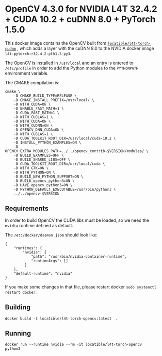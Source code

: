# OpenCV 4.3.0 for NVIDIA L4T 32.4.2 + CUDA 10.2 + cuDNN 8.0 + PyTorch 1.5.0

This docker image contains the OpenCV built from [`locatible/l4t-torch-cudnn`](l4t-torch-cudnn)
, which adds a layer with the cuDNN 8.0 to the NVIDIA docker image `l4t-pytorch:r32.4.2-pth1.5-py3`.


The OpenCV is installed in `/usr/local` and an entry is entered to `/etc/profile` in
order to add the Python modules to the `PYTHONPATH` environment variable.

The CMAKE compilation is:

```
cmake \
    -D CMAKE_BUILD_TYPE=RELEASE \
    -D CMAKE_INSTALL_PREFIX=/usr/local/ \
    -D WITH_CUDA=ON \
    -D ENABLE_FAST_MATH=1 \
    -D CUDA_FAST_MATH=1 \
    -D WITH_CUBLAS=1 \
    -D WITH_CUDA=ON \
    -D WITH_CUDNN=ON \
    -D OPENCV_DNN_CUDA=ON \
    -D WITH_CUBLAS=1 \
    -D CUDA_TOOLKIT_ROOT_DIR=/usr/local/cuda-10.2 \
    -D INSTALL_PYTHON_EXAMPLES=ON \
    -D OPENCV_EXTRA_MODULES_PATH=../../opencv_contrib-$VERSION/modules/ \
    -D BUILD_EXAMPLES=OFF \
    -D BUILD_SHARED_LIBS=OFF \
    -D CUDA_TOOLKIT_ROOT_DIR=/usr/local/cuda \
    -D WITH_GTK=ON \
    -D WITH_PYTHON=ON \
    -D BUILD_NEW_PYTHON_SUPPORT=ON \
    -D BUILD_opencv_python3=ON \
    -D HAVE_opencv_python3=ON \
    -D PYTHON_DEFAULT_EXECUTABLE=/usr/bin/python3 \
    ../../opencv-$VERSION
```


## Requirements


In order to build OpenCV the CUDA libs must be loaded, so we need the `nvidia` runtime defined as default.

The `/etc/docker/daemon.json` should look like:

```
{
    "runtimes": {
        "nvidia": {
            "path": "/usr/bin/nvidia-container-runtime",
            "runtimeArgs": []
         } 
    },
    "default-runtime": "nvidia" 
}
```

If you make some changes in that file, please restart docker `sudo systemctl restart docker`.



## Building



	docker build -t locatible/l4t-torch-opencv:latest  .


## Running



	docker run --runtime nvidia --rm -it locatible/l4t-torch-opencv python3



